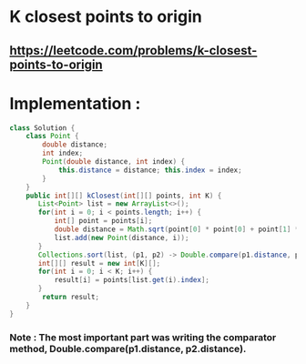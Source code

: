 # K closest points to origin
## https://leetcode.com/problems/k-closest-points-to-origin


# Implementation :
```java
class Solution {
    class Point {
        double distance;
        int index;
        Point(double distance, int index) {
            this.distance = distance; this.index = index;
        }
    }
    public int[][] kClosest(int[][] points, int K) {
       List<Point> list = new ArrayList<>(); 
       for(int i = 0; i < points.length; i++) {
           int[] point = points[i];
           double distance = Math.sqrt(point[0] * point[0] + point[1] * point[1]);
           list.add(new Point(distance, i));
       }
       Collections.sort(list, (p1, p2) -> Double.compare(p1.distance, p2.distance));
       int[][] result = new int[K][]; 
       for(int i = 0; i < K; i++) {
           result[i] = points[list.get(i).index];
       } 
        return result;
    }
}
```

### Note : The most important part was writing the comparator method, Double.compare(p1.distance, p2.distance).
